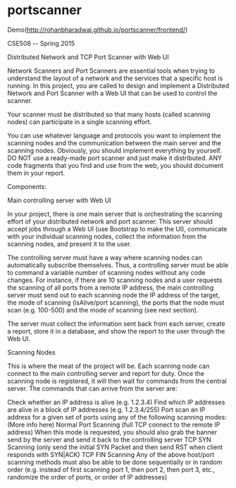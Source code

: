 # portscanner
Demo(http://rohanbharadwaj.github.io/portscanner/frontend/)

CSE508 -- Spring 2015

Distributed Network and TCP Port Scanner with Web UI

Network Scanners and Port Scanners are essential tools when trying to understand the layout of a network and the services that a specific host is running. In this project, you are called to design and implement a Distributed Network and Port Scanner with a Web UI that can be used to control the scanner.

Your scanner must be distributed so that many hosts (called scanning nodes) can participate in a single scanning effort.

You can use whatever language and protocols you want to implement the scanning nodes and the communication between the main server and the scanning nodes. Obviously, you should implement everything by yourself. DO NOT use a ready-made port scanner and just make it distributed. ANY code fragments that you find and use from the web, you should document them in your report.

Components:

Main controlling server with Web UI

In your project, there is one main server that is orchestrating the scanning effort of your distributed network and port scanner. This server should accept jobs through a Web UI (use Bootstrap to make the UI), communicate with your individual scanning nodes, collect the information from the scanning nodes, and present it to the user.

The controlling server must have a way where scanning nodes can automatically subscribe themselves. Thus, a controlling server must be able to command a variable number of scanning nodes without any code changes. For instance, if there are 10 scanning nodes and a user requests the scanning of all ports from a remote IP address, the main controlling server must send out to each scanning node the IP address of the target, the mode of scanning (isAlive/port scanning), the ports that the node must scan (e.g. 100-500) and the mode of scanning (see next section).

The server must collect the information sent back from each server, create a report, store it in a database, and show the report to the user through the Web UI.

Scanning Nodes

This is where the meat of the project will be. Each scanning node can connect to the main controlling server and report for duty. Once the scanning node is registered, it will then wait for commands from the central server. The commands that can arrive from the server are:

Check whether an IP address is alive (e.g. 1.2.3.4)
Find which IP addresses are alive in a block of IP addresses (e.g. 1.2.3.4/255)
Port scan an IP address for a given set of ports using any of the following scanning modes: (More info here)
Normal Port Scanning (full TCP connect to the remote IP address)
When this mode is requested, you should also grab the banner send by the server and send it back to the controlling server
TCP SYN Scanning (only send the initial SYN Packet and then send RST when client responds with SYN|ACK)
TCP FIN Scanning
Any of the above host/port scanning methods must also be able to be done sequentially or in random order (e.g. instead of first scanning port 1, then port 2, then port 3, etc., randomize the order of ports, or order of IP addresses)
